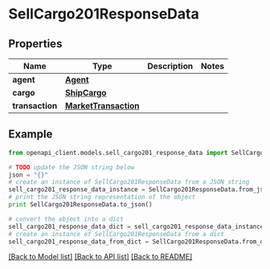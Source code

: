 # SellCargo201ResponseData


## Properties
Name | Type | Description | Notes
------------ | ------------- | ------------- | -------------
**agent** | [**Agent**](Agent.md) |  | 
**cargo** | [**ShipCargo**](ShipCargo.md) |  | 
**transaction** | [**MarketTransaction**](MarketTransaction.md) |  | 

## Example

```python
from openapi_client.models.sell_cargo201_response_data import SellCargo201ResponseData

# TODO update the JSON string below
json = "{}"
# create an instance of SellCargo201ResponseData from a JSON string
sell_cargo201_response_data_instance = SellCargo201ResponseData.from_json(json)
# print the JSON string representation of the object
print SellCargo201ResponseData.to_json()

# convert the object into a dict
sell_cargo201_response_data_dict = sell_cargo201_response_data_instance.to_dict()
# create an instance of SellCargo201ResponseData from a dict
sell_cargo201_response_data_from_dict = SellCargo201ResponseData.from_dict(sell_cargo201_response_data_dict)
```
[[Back to Model list]](../README.md#documentation-for-models) [[Back to API list]](../README.md#documentation-for-api-endpoints) [[Back to README]](../README.md)


